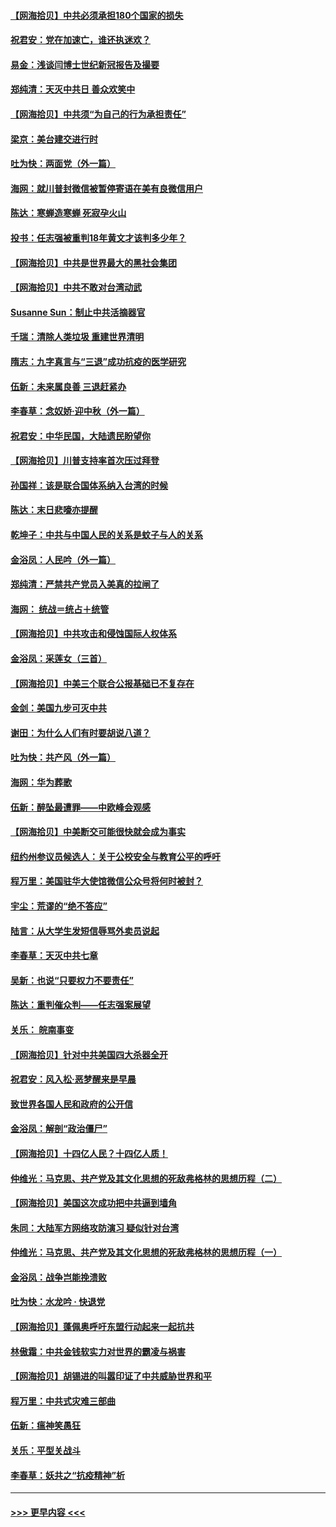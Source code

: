 #### [【网海拾贝】中共必须承担180个国家的损失](../pages/nsc993/n12428893.md?t=09260951) 
#### [祝君安：党在加速亡，谁还执迷欢？](../pages/nsc993/n12428652.md?t=09260951) 
#### [易金：浅谈闫博士世纪新冠报告及撮要](../pages/nsc993/n12426822.md?t=09260951) 
#### [郑纯清：天灭中共日 善众欢笑中](../pages/nsc993/n12426784.md?t=09260951) 
#### [【网海拾贝】中共须“为自己的行为承担责任”](../pages/nsc993/n12426067.md?t=09260951) 
#### [梁京：美台建交进行时](../pages/nsc993/n12424066.md?t=09260951) 
#### [吐为快：两面党（外一篇）](../pages/nsc993/n12424043.md?t=09260951) 
#### [海网：就川普封微信被暂停寄语在美有良微信用户](../pages/nsc993/n12424021.md?t=09260951) 
#### [陈达：寒蝉造寒蝉 死寂孕火山](../pages/nsc993/n12423958.md?t=09260951) 
#### [投书：任志强被重判18年黄文才该判多少年？](../pages/nsc993/n12423672.md?t=09260951) 
#### [【网海拾贝】中共是世界最大的黑社会集团](../pages/nsc993/n12423543.md?t=09260951) 
#### [【网海拾贝】中共不敢对台湾动武](../pages/nsc993/n12421418.md?t=09260951) 
#### [Susanne Sun：制止中共活摘器官](../pages/nsc993/n12419654.md?t=09260951) 
#### [千瑞：清除人类垃圾 重建世界清明](../pages/nsc993/n12419414.md?t=09260951) 
#### [隋志：九字真言与“三退”成功抗疫的医学研究](../pages/nsc993/n12419248.md?t=09260951) 
#### [伍新：未来属良善 三退赶紧办](../pages/nsc993/n12418496.md?t=09260951) 
#### [李春草：念奴娇·迎中秋（外一篇）](../pages/nsc993/n12418465.md?t=09260951) 
#### [祝君安：中华民国，大陆遗民盼望你](../pages/nsc993/n12418089.md?t=09260951) 
#### [【网海拾贝】川普支持率首次压过拜登](../pages/nsc993/n12418050.md?t=09260951) 
#### [孙国祥：该是联合国体系纳入台湾的时候](../pages/nsc993/n12417369.md?t=09260951) 
#### [陈达：末日悲嚎亦提醒](../pages/nsc993/n12416736.md?t=09260951) 
#### [乾坤子：中共与中国人民的关系是蚊子与人的关系](../pages/nsc993/n12416632.md?t=09260951) 
#### [金浴凤：人民吟（外一篇）](../pages/nsc993/n12416567.md?t=09260951) 
#### [郑纯清：严禁共产党员入美真的拉闸了](../pages/nsc993/n12416550.md?t=09260951) 
#### [海网： 统战＝统占＋统管](../pages/nsc993/n12416404.md?t=09260951) 
#### [【网海拾贝】中共攻击和侵蚀国际人权体系](../pages/nsc993/n12416250.md?t=09260951) 
#### [金浴凤：采莲女（三首）](../pages/nsc993/n12415517.md?t=09260951) 
#### [【网海拾贝】中美三个联合公报基础已不复存在](../pages/nsc993/n12415054.md?t=09260951) 
#### [金剑：美国九步可灭中共](../pages/nsc993/n12413183.md?t=09260951) 
#### [谢田：为什么人们有时要胡说八道？](../pages/nsc993/n12411861.md?t=09260951) 
#### [吐为快：共产风（外一篇）](../pages/nsc993/n12411761.md?t=09260951) 
#### [海网：华为葬歌](../pages/nsc993/n12410381.md?t=09260951) 
#### [伍新：醉坠最遭罪——中欧峰会观感](../pages/nsc993/n12410364.md?t=09260951) 
#### [【网海拾贝】中美断交可能很快就会成为事实](../pages/nsc993/n12409495.md?t=09260951) 
#### [纽约州参议员候选人：关于公校安全与教育公平的呼吁](../pages/nsc993/n12409228.md?t=09260951) 
#### [程万里：美国驻华大使馆微信公众号将何时被封？](../pages/nsc993/n12407397.md?t=09260951) 
#### [宇尘：荒谬的“绝不答应”](../pages/nsc993/n12407360.md?t=09260951) 
#### [陆言：从大学生发短信辱骂外卖员说起](../pages/nsc993/n12407285.md?t=09260951) 
#### [李春草：天灭中共七章](../pages/nsc993/n12406988.md?t=09260951) 
#### [吴新：也说“只要权力不要责任”](../pages/nsc993/n12406966.md?t=09260951) 
#### [陈达：重判催众判——任志强案展望](../pages/nsc993/n12404540.md?t=09260951) 
#### [关乐： 皖南事变](../pages/nsc993/n12404288.md?t=09260951) 
#### [【网海拾贝】针对中共美国四大杀器全开](../pages/nsc993/n12404172.md?t=09260951) 
#### [祝君安：风入松‧恶梦醒来是早晨](../pages/nsc993/n12401953.md?t=09260951) 
#### [致世界各国人民和政府的公开信](../pages/nsc993/n12401824.md?t=09260951) 
#### [金浴凤：解剖“政治僵尸”](../pages/nsc993/n12401808.md?t=09260951) 
#### [【网海拾贝】十四亿人民？十四亿人质！](../pages/nsc993/n12401708.md?t=09260951) 
#### [仲维光：马克思、共产党及其文化思想的死敌弗格林的思想历程（二）](../pages/nsc993/n12399107.md?t=09260951) 
#### [【网海拾贝】美国这次成功把中共逼到墙角](../pages/nsc993/n12400173.md?t=09260951) 
#### [朱同：大陆军方网络攻防演习 疑似针对台湾](../pages/nsc993/n12399868.md?t=09260951) 
#### [仲维光：马克思、共产党及其文化思想的死敌弗格林的思想历程（一）](../pages/nsc993/n12398341.md?t=09260951) 
#### [金浴凤：战争岂能挽溃败](../pages/nsc993/n12398855.md?t=09260951) 
#### [吐为快：水龙吟 · 快退党](../pages/nsc993/n12398849.md?t=09260951) 
#### [【网海拾贝】蓬佩奥呼吁东盟行动起来一起抗共](../pages/nsc993/n12398291.md?t=09260951) 
#### [林傲霜：中共金钱软实力对世界的霸凌与祸害](../pages/nsc993/n12397515.md?t=09260951) 
#### [【网海拾贝】胡锡进的叫嚣印证了中共威胁世界和平](../pages/nsc993/n12397455.md?t=09260951) 
#### [程万里：中共式灾难三部曲](../pages/nsc993/n12397106.md?t=09260951) 
#### [伍新：瘟神笑愚狂](../pages/nsc993/n12397052.md?t=09260951) 
#### [关乐：平型关战斗](../pages/nsc993/n12395387.md?t=09260951) 
#### [李春草：妖共之“抗疫精神”析](../pages/nsc993/n12395240.md?t=09260951) 

----
#### [ >>> 更早内容 <<< ](../indexes/nsc993-earlier.md)
